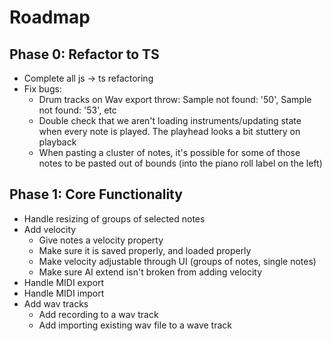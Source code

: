 # Roadmap


## Phase 0: Refactor to TS
- Complete all js -> ts refactoring
- Fix bugs:
  - Drum tracks on Wav export throw: Sample not found: '50', Sample not found: '53', etc
  - Double check that we aren't loading instruments/updating state when every note is played. The playhead looks a bit stuttery on playback
  - When pasting a cluster of notes, it's possible for some of those notes to be pasted out of bounds (into the piano roll label on the left)

## Phase 1: Core Functionality

- Handle resizing of groups of selected notes
- Add velocity
  - Give notes a velocity property
  - Make sure it is saved properly, and loaded properly
  - Make velocity adjustable through UI (groups of notes, single notes)
  - Make sure AI extend isn't broken from adding velocity
- Handle MIDI export
- Handle MIDI import
- Add wav tracks
  - Add recording to a wav track
  - Add importing existing wav file to a wave track
